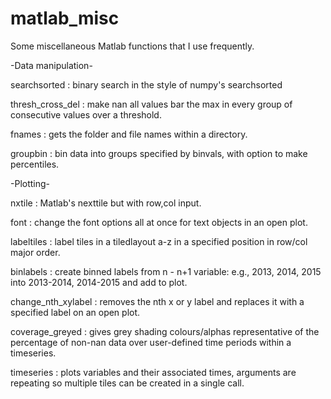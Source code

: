 # matlab_misc
Some miscellaneous Matlab functions that I use frequently.

-Data manipulation-

searchsorted :  binary search in the style of numpy's searchsorted

thresh_cross_del :  make nan all values bar the max in every group of consecutive values over a threshold.

fnames :  gets the folder and file names within a directory.

groupbin :  bin data into groups specified by binvals, with option to make percentiles.


-Plotting-

nxtile :  Matlab's nexttile but with row,col input.

font :  change the font options all at once for text objects in an open plot.

labeltiles :  label tiles in a tiledlayout a-z in a specified position in row/col major order.

binlabels :  create binned labels from n - n+1 variable: e.g., 2013, 2014, 2015 into 2013-2014, 2014-2015 and add to plot.

change_nth_xylabel :  removes the nth x or y label and replaces it with a specified label on an open plot.

coverage_greyed :  gives grey shading colours/alphas representative of the percentage of non-nan data over user-defined time periods within a timeseries.

timeseries :  plots variables and their associated times, arguments are repeating so multiple tiles can be created in a single call.







